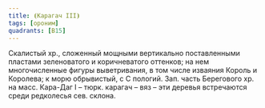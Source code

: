 ```yaml
---
title: ⦗Карагач III⦘
tags: [ороним]
quadrants: [В15]
---
```


Скалистый хр., сложенный мощными вертикально поставленными пластами зеленоватого
и коричневатого оттенков; на нем многочисленные фигуры выветривания, в том числе
изваяния Король и Королева; к морю обрывистый, с С пологий. Зап. часть
Берегового хр. на масс. Кара-Даг I – тюрк. карагач – вяз – эти деревья
встречаются среди редколесья сев. склона.

